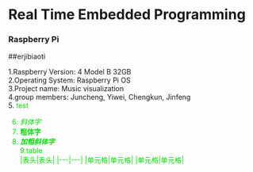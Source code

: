 # Real Time Embedded Programming

### Raspberry Pi 
##erjibiaoti  

1.Raspberry Version: 4 Model B 32GB  
2.Operating System: Raspberry Pi OS  
3.Project name: Music visualization  
4.group members: Juncheng, Yiwei, Chengkun, Jinfeng  
5. <font color="00dd00">test <font color="00dd00">  

6. *斜体字*
7. **粗体字**
8. ***加粗斜体字***  
9.table  
|表头|表头|
|---|---|
|单元格|单元格|
|单元格|单元格|
